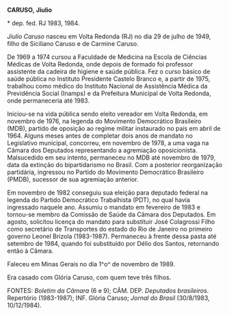 **CARUSO,** **Jiulio**

\* dep. fed. RJ 1983, 1984.

*Jiulio Caruso* nasceu em Volta Redonda (RJ) no dia 29 de julho de 1949,
filho de Siciliano Caruso e de Carmine Caruso.

De 1969 a 1974 cursou a Faculdade de Medicina na Escola de Ciências
Médicas de Volta Redonda, onde depois de formado foi professor
assistente da cadeira de higiene e saúde pública. Fez o curso básico de
saúde pública no Instituto Presidente Castelo Branco e, a partir de
1975, trabalhou como médico do Instituto Nacional de Assistência Médica
da Previdência Social (Inamps) e da Prefeitura Municipal de Volta
Redonda, onde permaneceria até 1983.

Iniciou-se na vida pública sendo eleito vereador em Volta Redonda, em
novembro de 1976, na legenda do Movimento Democrático Brasileiro (MDB),
partido de oposição ao regime militar instaurado no país em abril de
1964. Alguns meses antes de completar dois anos de mandato no
Legislativo municipal, concorreu, em novembro de 1978, a uma vaga na
Câmara dos Deputados representando a agremiação oposicionista.
Malsucedido em seu intento, permaneceu no MDB até novembro de 1979, data
da extinção do bipartidarismo no Brasil. Com a posterior reorganização
partidária, ingressou no Partido do Movimento Democrático Brasileiro
(PMDB), sucessor de sua agremiação anterior.

Em novembro de 1982 conseguiu sua eleição para deputado federal na
legenda do Partido Democrático Trabalhista (PDT), no qual havia
ingressado naquele ano. Assumiu o mandato em fevereiro de 1983 e
tornou-se membro da Comissão de Saúde da Câmara dos Deputados. Em
agosto, solicitou licença do mandato para substituir José Colagrossi
Filho como secretário de Transportes do estado do Rio de Janeiro no
primeiro governo Leonel Brizola (1983-1987). Permaneceu à frente dessa
pasta até setembro de 1984, quando foi substituído por Délio dos Santos,
retornando então à Câmara.

Faleceu em Minas Gerais no dia 1^o^ de novembro de 1989.

Era casado com Glória Caruso, com quem teve três filhos.

FONTES: *Boletim da Câmara* (6 e 9); CÂM. DEP. *Deputados brasileiros*.
Repertório (1983-1987); INF. Glória Caruso; *Jornal do Brasil*
(30/8/1983, 10/12/1984).

